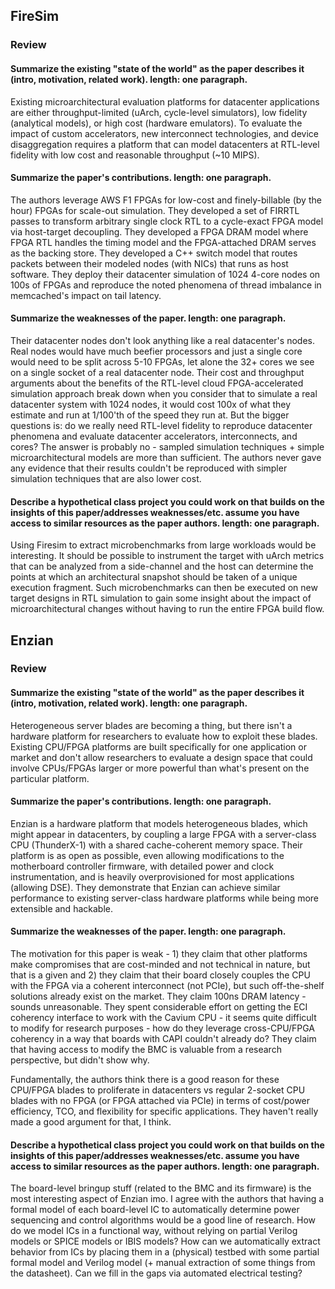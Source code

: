 ## FireSim

### Review

#### Summarize the existing "state of the world" as the paper describes it (intro, motivation, related work). length: one paragraph.

Existing microarchitectural evaluation platforms for datacenter applications are either throughput-limited (uArch, cycle-level simulators), low fidelity (analytical models), or high cost (hardware emulators).
To evaluate the impact of custom accelerators, new interconnect technologies, and device disaggregation requires a platform that can model datacenters at RTL-level fidelity with low cost and reasonable throughput (~10 MIPS).

#### Summarize the paper's contributions. length: one paragraph.

The authors leverage AWS F1 FPGAs for low-cost and finely-billable (by the hour) FPGAs for scale-out simulation.
They developed a set of FIRRTL passes to transform arbitrary single clock RTL to a cycle-exact FPGA model via host-target decoupling.
They developed a FPGA DRAM model where FPGA RTL handles the timing model and the FPGA-attached DRAM serves as the backing store.
They developed a C++ switch model that routes packets between their modeled nodes (with NICs) that runs as host software.
They deploy their datacenter simulation of 1024 4-core nodes on 100s of FPGAs and reproduce the noted phenomena of thread imbalance in memcached's impact on tail latency.

#### Summarize the weaknesses of the paper. length: one paragraph.

Their datacenter nodes don't look anything like a real datacenter's nodes. Real nodes would have much beefier processors and just a single core would need to be split across 5-10 FPGAs, let alone the 32+ cores we see on a single socket of a real datacenter node.
Their cost and throughput arguments about the benefits of the RTL-level cloud FPGA-accelerated simulation approach break down when you consider that to simulate a real datacenter system with 1024 nodes, it would cost 100x of what they estimate and run at 1/100'th of the speed they run at.
But the bigger questions is: do we really need RTL-level fidelity to reproduce datacenter phenomena and evaluate datacenter accelerators, interconnects, and cores?
The answer is probably no - sampled simulation techniques + simple microarchitectural models are more than sufficient. The authors never gave any evidence that their results couldn't be reproduced with simpler simulation techniques that are also lower cost.

#### Describe a hypothetical class project you could work on that builds on the insights of this paper/addresses weaknesses/etc. assume you have access to similar resources as the paper authors. length: one paragraph.

Using Firesim to extract microbenchmarks from large workloads would be interesting.
It should be possible to instrument the target with uArch metrics that can be analyzed from a side-channel and the host can determine the points at which an architectural snapshot should be taken of a unique execution fragment.
Such microbenchmarks can then be executed on new target designs in RTL simulation to gain some insight about the impact of microarchitectural changes without having to run the entire FPGA build flow.

## Enzian

### Review

#### Summarize the existing "state of the world" as the paper describes it (intro, motivation, related work). length: one paragraph.

Heterogeneous server blades are becoming a thing, but there isn't a hardware platform for researchers to evaluate how to exploit these blades.
Existing CPU/FPGA platforms are built specifically for one application or market and don't allow researchers to evaluate a design space that could involve CPUs/FPGAs larger or more powerful than what's present on the particular platform.

#### Summarize the paper's contributions. length: one paragraph.

Enzian is a hardware platform that models heterogeneous blades, which might appear in datacenters, by coupling a large FPGA with a server-class CPU (ThunderX-1) with a shared cache-coherent memory space.
Their platform is as open as possible, even allowing modifications to the motherboard controller firmware, with detailed power and clock instrumentation, and is heavily overprovisioned for most applications (allowing DSE).
They demonstrate that Enzian can achieve similar performance to existing server-class hardware platforms while being more extensible and hackable.

#### Summarize the weaknesses of the paper. length: one paragraph.

The motivation for this paper is weak - 1) they claim that other platforms make compromises that are cost-minded and not technical in nature, but that is a given and 2) they claim that their board closely couples the CPU with the FPGA via a coherent interconnect (not PCIe), but such off-the-shelf solutions already exist on the market.
They claim 100ns DRAM latency - sounds unreasonable.
They spent considerable effort on getting the ECI coherency interface to work with the Cavium CPU - it seems quite difficult to modify for research purposes - how do they leverage cross-CPU/FPGA coherency in a way that boards with CAPI couldn't already do?
They claim that having access to modify the BMC is valuable from a research perspective, but didn't show why.

Fundamentally, the authors think there is a good reason for these CPU/FPGA blades to proliferate in datacenters vs regular 2-socket CPU blades with no FPGA (or FPGA attached via PCIe) in terms of cost/power efficiency, TCO, and flexibility for specific applications.
They haven't really made a good argument for that, I think.

#### Describe a hypothetical class project you could work on that builds on the insights of this paper/addresses weaknesses/etc. assume you have access to similar resources as the paper authors. length: one paragraph.

The board-level bringup stuff (related to the BMC and its firmware) is the most interesting aspect of Enzian imo.
I agree with the authors that having a formal model of each board-level IC to automatically determine power sequencing and control algorithms would be a good line of research.
How do we model ICs in a functional way, without relying on partial Verilog models or SPICE models or IBIS models?
How can we automatically extract behavior from ICs by placing them in a (physical) testbed with some partial formal model and Verilog model (+ manual extraction of some things from the datasheet). Can we fill in the gaps via automated electrical testing?
